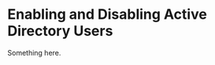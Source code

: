 [title]: # (Enabling and Disabling Active Directory Users)
[tags]: # (XXX)
[priority]: # (1768)
# Enabling and Disabling Active Directory Users
Something here.

